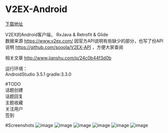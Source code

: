 # V2EX-Android

[下载地址](https://github.com/sooola/V2EX-Android/tree/master/app/_main/release)  


V2EX的Android客户端， RxJava & Retrofit & Glide   
数据来源 https://www.v2ex.com/
因官方API说明有些缺少的部分，也写了份API 说明 https://github.com/sooola/V2EX-API ，方便大家查阅

相关文章 http://www.jianshu.com/p/24c0b44f3d0b

运行环境：  
AndroidStudio 3.5.1 
gradle:3.3.0

#TODO  
话题创建  
话题回复  
主题收藏  
关注用户  
签到

#Screenshots
![image](https://github.com/sooola/V2EX-Android/blob/master/screenshots/s0.png)
![image](https://github.com/sooola/V2EX-Android/blob/master/screenshots/s1.png)
![image](https://github.com/sooola/V2EX-Android/blob/master/screenshots/s2.png)
![image](https://github.com/sooola/V2EX-Android/blob/master/screenshots/s3.png)
![image](https://github.com/sooola/V2EX-Android/blob/master/screenshots/s4.png)
![image](https://github.com/sooola/V2EX-Android/blob/master/screenshots/s5.png)
